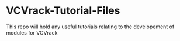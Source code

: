 # VCVrack-Tutorial-Files
This repo will hold any useful tutorials relating to the developement of modules for VCVrack

